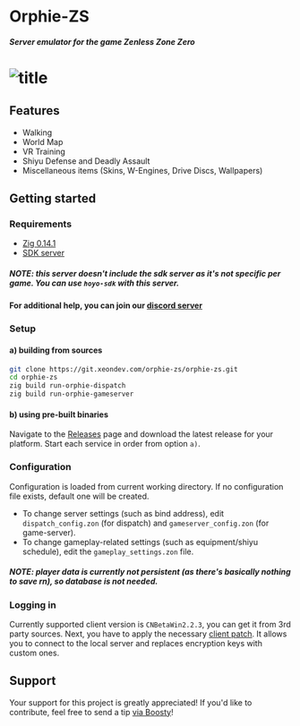 # Orphie-ZS
##### Server emulator for the game Zenless Zone Zero
# ![title](assets/img/title.png)

## Features
- Walking
- World Map
- VR Training
- Shiyu Defense and Deadly Assault
- Miscellaneous items (Skins, W-Engines, Drive Discs, Wallpapers)

## Getting started
### Requirements
- [Zig 0.14.1](https://ziglang.org/download)
- [SDK server](https://git.xeondev.com/reversedrooms/hoyo-sdk)
##### NOTE: this server doesn't include the sdk server as it's not specific per game. You can use `hoyo-sdk` with this server.

#### For additional help, you can join our [discord server](https://discord.xeondev.com)

### Setup
#### a) building from sources
```sh
git clone https://git.xeondev.com/orphie-zs/orphie-zs.git
cd orphie-zs
zig build run-orphie-dispatch
zig build run-orphie-gameserver
```
#### b) using pre-built binaries
Navigate to the [Releases](https://git.xeondev.com/orphie-zs/orphie-zs/releases) page and download the latest release for your platform.
Start each service in order from option `a)`.

### Configuration
Configuration is loaded from current working directory. If no configuration file exists, default one will be created.
- To change server settings (such as bind address), edit `dispatch_config.zon` (for dispatch) and `gameserver_config.zon` (for game-server).
- To change gameplay-related settings (such as equipment/shiyu schedule), edit the `gameplay_settings.zon` file.
##### NOTE: player data is currently not persistent (as there's basically nothing to save rn), so database is not needed.

### Logging in
Currently supported client version is `CNBetaWin2.2.3`, you can get it from 3rd party sources. Next, you have to apply the necessary [client patch](https://git.xeondev.com/yuzuha-rs/yuzuha-patch). It allows you to connect to the local server and replaces encryption keys with custom ones.

## Support
Your support for this project is greatly appreciated! If you'd like to contribute, feel free to send a tip [via Boosty](https://boosty.to/xeondev/donate)!
